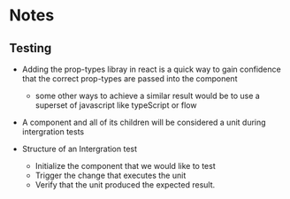 # Notes

## Testing

- Adding the prop-types libray in react is a quick way to gain confidence that the correct prop-types are passed into the component

  - some other ways to achieve a similar result would be to use a superset of javascript like typeScript or flow

- A component and all of its children will be considered a unit during intergration tests

- Structure of an Intergration test

  - Initialize the component that we would like to test
  - Trigger the change that executes the unit
  - Verify that the unit produced the expected result.
